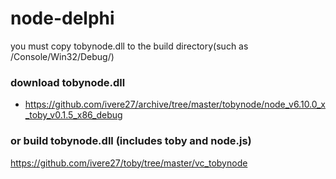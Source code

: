 # node-delphi

you must copy tobynode.dll to the build directory(such as /Console/Win32/Debug/)

### download tobynode.dll
* https://github.com/ivere27/archive/tree/master/tobynode/node_v6.10.0_x_toby_v0.1.5_x86_debug
### or build tobynode.dll (includes toby and node.js)
https://github.com/ivere27/toby/tree/master/vc_tobynode

